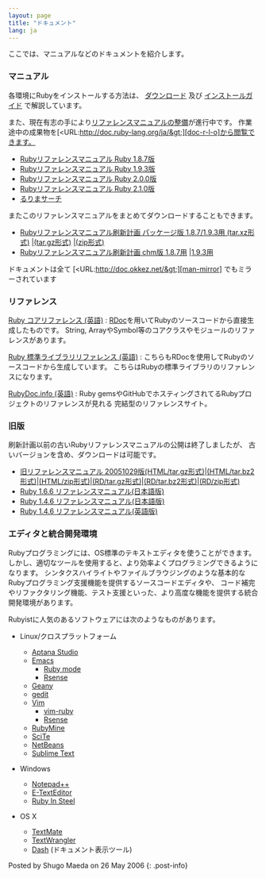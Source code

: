 ```yaml
---
layout: page
title: "ドキュメント"
lang: ja
---
```


ここでは、マニュアルなどのドキュメントを紹介します。

### マニュアル

各環境にRubyをインストールする方法は、 [ダウンロード](/ja/downloads) 及び [インストールガイド](/ja/installation) で解説しています。

また、現在有志の手により[リファレンスマニュアルの整備][rurema-wiki]が進行中です。
作業途中の成果物を[&lt;URL:http://doc.ruby-lang.org/ja/&gt;][doc-r-l-o]から閲覧できます。

* [Rubyリファレンスマニュアル Ruby 1.8.7版][man-187]
* [Rubyリファレンスマニュアル Ruby 1.9.3版][man-193]
* [Rubyリファレンスマニュアル Ruby 2.0.0版][man-200]
* [Rubyリファレンスマニュアル Ruby 2.1.0版][man-210]
* [るりまサーチ][man-search]

またこのリファレンスマニュアルをまとめてダウンロードすることもできます。

* [Rubyリファレンスマニュアル刷新計画 パッケージ版 1.8.7/1.9.3用 (tar.xz形式)][man-xz]
  \|[(tar.gz形式)][man-gz] \|[(zip形式)][man-zip]
* [Rubyリファレンスマニュアル刷新計画 chm版 1.8.7用][man-187-chm] \|[1.9.3用][man-193-chm]

ドキュメントは全て [&lt;URL:http://doc.okkez.net/&gt;][man-mirror] でもミラーされています

### リファレンス

[Ruby コアリファレンス (英語)](http://www.ruby-doc.org/core-2.0/)
: [RDoc](http://rdoc.sourceforge.net/)を用いてRubyのソースコードから直接生成したものです。
  String, ArrayやSymbol等のコアクラスやモジュールのリファレンスがあります。

[Ruby 標準ライブラリリファレンス (英語)](http://www.ruby-doc.org/stdlib-2.0/)
: こちらもRDocを使用してRubyのソースコードから生成しています。
  こちらはRubyの標準ライブラリのリファレンスになります。

[RubyDoc.info (英語)](http://www.rubydoc.info/)
: Ruby gemsやGitHubでホスティングされてるRubyプロジェクトのリファレンスが見れる
  完結型のリファレンスサイト。

### 旧版

刷新計画以前の古いRubyリファレンスマニュアルの公開は終了しましたが、
古いバージョンを含め、ダウンロードは可能です。

* [旧リファレンスマニュアル
  20051029版(HTML/tar.gz形式)][old-man-html-gz]\|[(HTML/tar.bz2形式)][old-man-html-bz2]\|[(HTML/zip形式)][old-man-html-zip]\|[(RD/tar.gz形式)][old-man-rd-gz]\|[(RD/tar.bz2形式)][old-man-rd-bz2]\|[(RD/zip形式)][old-man-rd-zip]
* [Ruby 1.6.6 リファレンスマニュアル(日本語版)][man-166-ja]
* [Ruby 1.4.6 リファレンスマニュアル(日本語版)][man-146-ja]
* [Ruby 1.4.6 リファレンスマニュアル(英語版)][man-146-en]

### エディタと統合開発環境

Rubyプログラミングには、OS標準のテキストエディタを使うことができます。
しかし、適切なツールを使用すると、より効率よくプログラミングできるようになります。
シンタクスハイライトやファイルブラウジングのような基本的なRubyプログラミング支援機能を提供するソースコードエディタや、
コード補完やリファクタリング機能、テスト支援といった、より高度な機能を提供する統合開発環境があります。

Rubyistに人気のあるソフトウェアには次のようなものがあります。

* Linux/クロスプラットフォーム
  * [Aptana Studio][19]
  * [Emacs][20]
    * [Ruby mode][21]
    * [Rsense][22]
  * [Geany][23]
  * [gedit][24]
  * [Vim][25]
    * [vim-ruby][26]
    * [Rsense][22]
  * [RubyMine][27]
  * [SciTe][28]
  * [NetBeans][36]
  * [Sublime Text][37]

* Windows
  * [Notepad++][29]
  * [E-TextEditor][30]
  * [Ruby In Steel][31]

* OS X
  * [TextMate][32]
  * [TextWrangler][33]
  * [Dash][39] (ドキュメント表示ツール)

Posted by Shugo Maeda on 26 May 2006
{: .post-info}



[rurema-wiki]: https://github.com/rurema/doctree/wiki
[doc-r-l-o]: http://docs.ruby-lang.org/ja/
[man-187]: http://docs.ruby-lang.org/ja/1.8.7/doc/index.html
[man-193]: http://docs.ruby-lang.org/ja/1.9.3/doc/index.html
[man-200]: http://docs.ruby-lang.org/ja/2.0.0/doc/index.html
[man-210]: http://docs.ruby-lang.org/ja/2.1.0/doc/index.html
[man-search]: http://docs.ruby-lang.org/ja/search/
[man-xz]: http://cache.ruby-lang.org/pub/ruby/doc/ruby-refm-1.9.3-dynamic-20120829.tar.xz
[man-gz]: http://cache.ruby-lang.org/pub/ruby/doc/ruby-refm-1.9.3-dynamic-20120829.tar.gz
[man-zip]: http://cache.ruby-lang.org/pub/ruby/doc/ruby-refm-1.9.3-dynamic-20120829.zip
[man-187-chm]: http://cache.ruby-lang.org/pub/ruby/doc/ruby-refm-1.8.7-20120829.chm
[man-193-chm]: http://cache.ruby-lang.org/pub/ruby/doc/ruby-refm-1.9.3-20120829.chm
[man-mirror]: http://doc.okkez.net/
[old-man-html-gz]: ftp://ftp.ruby-lang.org/pub/ruby/doc/ruby-man-ja-html-20051029.tar.gz
[old-man-html-bz2]: ftp://ftp.ruby-lang.org/pub/ruby/doc/ruby-man-ja-html-20051029.tar.bz2
[old-man-html-zip]: ftp://ftp.ruby-lang.org/pub/ruby/doc/ruby-man-ja-html-20051029.zip
[old-man-rd-gz]: ftp://ftp.ruby-lang.org/pub/ruby/doc/ruby-man-ja-rd-20051029.tar.gz
[old-man-rd-bz2]: ftp://ftp.ruby-lang.org/pub/ruby/doc/ruby-man-ja-rd-20051029.tar.bz2
[old-man-rd-zip]: ftp://ftp.ruby-lang.org/pub/ruby/doc/ruby-man-ja-rd-20051029.zip
[man-166-ja]: ftp://ftp.ruby-lang.org/pub/ruby/doc/ruby-man-ja-1.6.6-20011225-rd.tar.gz
[man-146-ja]: ftp://ftp.ruby-lang.org/pub/ruby/doc/ruby-man-1.4.6-jp.tar.gz
[man-146-en]: ftp://ftp.ruby-lang.org/pub/ruby/doc/ruby-man-1.4.6.tar.gz

[19]: http://www.aptana.com/
[20]: http://www.gnu.org/software/emacs/
[21]: http://www.emacswiki.org/emacs/RubyMode
[22]: http://cx4a.org/software/rsense/
[23]: http://www.geany.org/
[24]: http://projects.gnome.org/gedit/screenshots.html
[25]: http://www.vim.org/
[26]: https://github.com/vim-ruby/vim-ruby
[27]: http://www.jetbrains.com/ruby/
[28]: http://www.scintilla.org/SciTE.html
[29]: http://notepad-plus-plus.org/
[30]: http://www.e-texteditor.com/
[31]: http://www.sapphiresteel.com/
[32]: http://macromates.com/
[33]: http://www.barebones.com/products/textwrangler/
[36]: https://netbeans.org/
[37]: http://www.sublimetext.com/
[39]: http://kapeli.com/dash

